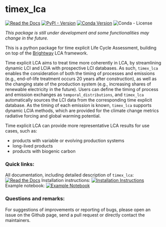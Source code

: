 # timex_lca

[![Read the Docs](https://img.shields.io/readthedocs/timex?label=documentation)](https://timex.readthedocs.io/en/latest/)
[![PyPI - Version](https://img.shields.io/pypi/v/timex-lca?color=%2300549f)](https://pypi.org/project/timex-lca/)
[![Conda Version](https://img.shields.io/conda/v/diepers/timex_lca?label=conda)](https://anaconda.org/diepers/timex_lca)
![Conda - License](https://img.shields.io/conda/l/diepers/timex_lca)

*This package is still under development and some functionalities may change in the future.*

This is a python package for time explicit Life Cycle Assessment, building on top of the [Brightway](https://docs.brightway.dev/en/latest) LCA framework. 

Time explicit LCA aims to treat time more coherently in LCA, by streamlining dynamic LCI and LCIA with prospective LCI databases. As such, `timex_lca` enables the consideration of both the timing of processes and emissions (e.g., end-of-life treatment occurs 20 years after construction), as well as the changing state of the production system (e.g., increasing shares of renewable electricity in the future). Users can define the timing of process and emission exchanges as `temporal_distributions`, and `timex_lca` automatically sources the LCI data from the corresponding time explicit database. As the timing of each emission is known, `timex_lca` supports dynamic LCIA methods, which are provided for the climate change metrics radiative forcing and global warming potential. 

Time explicit LCA can provide more representative LCA results for use cases, such as:
- products with variable or evolving production systems
- long-lived products
- products with biogenic carbon

### Quick links:
All documentation, including detailed description of `timex_lca`: [![Read the Docs](https://img.shields.io/readthedocs/timex?label=documentation)](https://timex.readthedocs.io/en/latest/)
Installation instructions: [![Installation Instructions](https://img.shields.io/badge/installation-instructions-blue)](https://timex.readthedocs.io/en/latest/content/installation.html)
Example notebook: [![Example Notebook](https://img.shields.io/badge/example-notebook-green)](https://github.com/TimoDiepers/timex/blob/main/notebooks/example_setac.ipynb)


### Questions and remarks:
For suggestions of improvements or reporting of bugs, please open an issue on the Github page, send a pull request or directly contact the maintainers.


